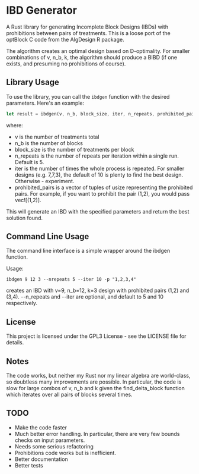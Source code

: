 # IBD Generator

A Rust library for generating Incomplete Block Designs (IBDs) with prohibitions between pairs of treatments. This is a loose port of the optBlock C code from the AlgDesign R package.

The algorithm creates an optimal design based on D-optimality. For smaller combinations of v, n_b, k, the algorithm should produce a BIBD (if one exists, and presuming no prohibitions of course).

## Library Usage

To use the library, you can call the `ibdgen` function with the desired parameters. Here's an example:

```rust
let result = ibdgen(v, n_b, block_size, iter, n_repeats, prohibited_pairs);
```
where:
- v is the number of treatments total
- n_b is the number of blocks
- block_size is the number of treatments per block
- n_repeats is the number of repeats per iteration within a single run. Default is 5.
- iter is the number of times the whole process is repeated. For smaller designs (e.g. 7,7,3), the default of 10 is plenty to find the best design. Otherwise - experiment.
- prohibited_pairs is a vector of tuples of usize representing the prohibited pairs. For example, if you want to prohibit the pair (1,2), you would pass vec![(1,2)].

This will generate an IBD with the specified parameters and return the best solution found.

## Command Line Usage
The command line interface is a simple wrapper around the ibdgen function. 

Usage:
```
ibdgen 9 12 3 --nrepeats 5 --iter 10 -p "1,2,3,4"
```
creates an IBD with v=9, n_b=12, k=3 design with prohibited pairs (1,2) and (3,4). --n_repeats and --iter are optional, and default to 5 and 10 respectively.

## License
This project is licensed under the GPL3 License - see the LICENSE file for details.

## Notes
The code works, but neither my Rust nor my linear algebra are world-class, so doubtless many improvements are possible. In particular, the code is slow for large combos of v, n_b and k given the find_delta_block function which iterates over all pairs of blocks several times.

## TODO
- Make the code faster
- Much better error handling. In particular, there are very few bounds checks on input parameters.
- Needs some serious refactoring
- Prohibitions code works but is inefficient.
- Better documentation
- Better tests
